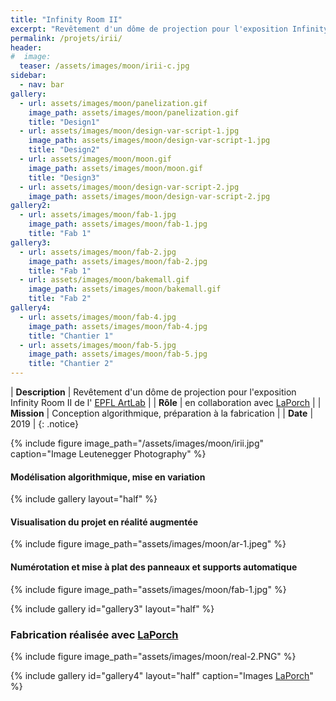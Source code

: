 ```yaml
---
title: "Infinity Room II"
excerpt: "Revêtement d'un dôme de projection pour l'exposition Infinity Room II de l'EPFL ArtLab"
permalink: /projets/irii/
header:
#  image:
  teaser: /assets/images/moon/irii-c.jpg
sidebar:
  - nav: bar
gallery:
  - url: assets/images/moon/panelization.gif
    image_path: assets/images/moon/panelization.gif
    title: "Design1"
  - url: assets/images/moon/design-var-script-1.jpg
    image_path: assets/images/moon/design-var-script-1.jpg
    title: "Design2"
  - url: assets/images/moon/moon.gif
    image_path: assets/images/moon/moon.gif
    title: "Design3"
  - url: assets/images/moon/design-var-script-2.jpg
    image_path: assets/images/moon/design-var-script-2.jpg
gallery2:
  - url: assets/images/moon/fab-1.jpg
    image_path: assets/images/moon/fab-1.jpg
    title: "Fab 1"
gallery3:
  - url: assets/images/moon/fab-2.jpg
    image_path: assets/images/moon/fab-2.jpg
    title: "Fab 1"
  - url: assets/images/moon/bakemall.gif
    image_path: assets/images/moon/bakemall.gif
    title: "Fab 2"
gallery4:
  - url: assets/images/moon/fab-4.jpg
    image_path: assets/images/moon/fab-4.jpg
    title: "Chantier 1"
  - url: assets/images/moon/fab-5.jpg
    image_path: assets/images/moon/fab-5.jpg
    title: "Chantier 2"
---
```


| **Description** | Revêtement d'un dôme de projection pour l'exposition Infinity Room II de l' [EPFL ArtLab](https://www.epfl.ch/campus/art-culture/museum-exhibitions/artlab/fr/accueil/) |
| **Rôle**  | en collaboration avec [LaPorch](http://www.laporch.ch) |
| **Mission** | Conception algorithmique, préparation à la fabrication |
| **Date** | 2019 |
{: .notice}

{% include figure image_path="/assets/images/moon/irii.jpg" caption="Image Leutenegger Photography" %}

#### Modélisation algorithmique, mise en variation
{% include gallery layout="half" %}

#### Visualisation du projet en réalité augmentée
{% include figure image_path="assets/images/moon/ar-1.jpeg" %}


#### Numérotation et mise à plat des panneaux et supports automatique
{% include figure image_path="assets/images/moon/fab-1.jpg" %}

{% include gallery id="gallery3" layout="half" %}

### Fabrication réalisée avec [LaPorch](http://www.laporch.ch)

{% include figure image_path="assets/images/moon/real-2.PNG" %}

{% include gallery id="gallery4" layout="half" caption="Images [LaPorch](http://www.laporch.ch)" %}

